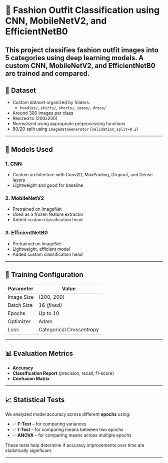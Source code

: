 # 🧥 Fashion Outfit Classification using CNN, MobileNetV2, and EfficientNetB0

This project classifies fashion outfit images into 5 categories using deep learning models. A custom CNN, MobileNetV2, and EfficientNetB0 are trained and compared.
---

## 📁 Dataset

- Custom dataset organized by folders:
  - `hoodies/`, `skirts/`, `shorts/`, `jeans/`, `dress/`
- Around 300 images per class
- Resized to (200x200)
- Normalized using appropriate preprocessing functions
- 80/20 split using `ImageDataGenerator` (`validation_split=0.2`)

---

## 🧠 Models Used

### 1. CNN
- Custom architecture with Conv2D, MaxPooling, Dropout, and Dense layers
- Lightweight and good for baseline

### 2. MobileNetV2
- Pretrained on ImageNet
- Used as a frozen feature extractor
- Added custom classification head

### 3. EfficientNetB0
- Pretrained on ImageNet
- Lightweight, efficient model
- Added custom classification head

---

## 🏃 Training Configuration

| Parameter     | Value        |
|---------------|--------------|
| Image Size    | (200, 200)   |
| Batch Size    | 16 *(fixed)* |
| Epochs        | Up to 10     |
| Optimizer     | Adam         |
| Loss          | Categorical Crossentropy |

---

## 📊 Evaluation Metrics

- **Accuracy**
- **Classification Report** (precision, recall, f1-score)
- **Confusion Matrix**

---

## 📈 Statistical Tests

We analyzed model accuracy across different **epochs** using:

- ✅ **F-Test** – for comparing variances  
- ✅ **t-Test** – for comparing means between two epochs  
- ✅ **ANOVA** – for comparing means across multiple epochs  

These tests help determine if accuracy improvements over time are statistically significant.

---
